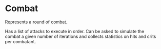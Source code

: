 # Combat

Represents a round of combat.

Has a list of attacks to execute in order.  Can be asked to simulate the
combat a given number of iterations and collects statistics on hits and
crits per combatant.
